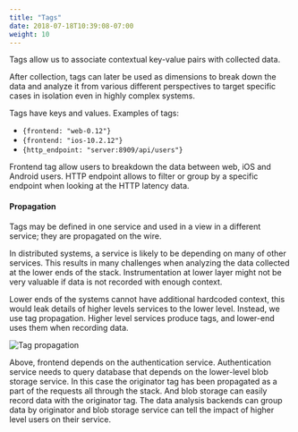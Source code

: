 ```yaml
---
title: "Tags"
date: 2018-07-18T10:39:08-07:00
weight: 10
---
```



Tags allow us to associate contextual key-value pairs with collected data.

After collection, tags can later be used as dimensions to break down the data and
analyze it from various different perspectives to target specific
cases in isolation even in highly complex systems.

Tags have keys and values. Examples of tags:

* `{frontend: "web-0.12"}`
* `{frontend: "ios-10.2.12"}`
* `{http_endpoint: "server:8909/api/users"}`

Frontend tag allow users to breakdown the data between web, iOS and Android users.
HTTP endpoint allows to filter or group by a specific endpoint when
looking at the HTTP latency data.

#### Propagation

Tags may be defined in one service and used in a view in a different
service; they are propagated on the wire.

In distributed systems, a service is likely to be depending
on many of other services.
This results in many challenges when analyzing the data
collected at the lower ends of the stack.
Instrumentation at lower layer might not be very valuable
if data is not recorded with enough context.

Lower ends of the systems cannot have additional hardcoded context, this
would leak details of higher levels services to the lower level.
Instead, we use tag propagation.
Higher level services produce tags, and lower-end uses them when
recording data.

![Tag propagation](/img/tags-propagation.png)

Above, frontend depends on the authentication service. Authentication
service needs to query database that depends on the lower-level
blob storage service. In this case the originator tag has been
propagated as a part of the requests all through the stack. And
blob storage can easily record data with the originator tag.
The data analysis backends can group data by originator and blob storage service
can tell the impact of higher level users on their service.
